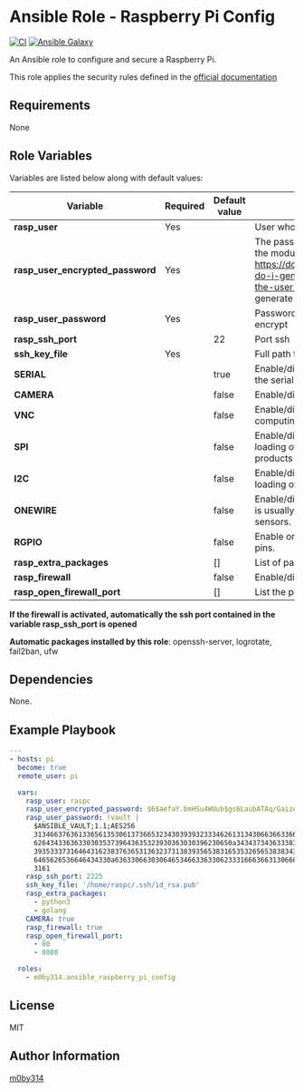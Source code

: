 Ansible Role - Raspberry Pi Config
===========================

[![CI](https://github.com/m0by314/ansible_raspberry_pi_config/workflows/CI/badge.svg?event=push)](https://github.com/m0by314/ansible_raspberry_pi_config/actions?query=workflow%3ACI)
[![Ansible Galaxy](https://img.shields.io/badge/ansible--galaxy-Raspberry_Pi_config-green)](https://galaxy.ansible.com/m0by314/ansible_raspberry_pi_config)

An Ansible role to configure and secure a Raspberry Pi.

This role applies the security rules defined in the [official documentation](https://www.raspberrypi.org/documentation/configuration/security.md)


Requirements
------------

None

Role Variables
--------------

Variables are listed below along with default values:

Variable                          | Required | Default value | Description/Comment
----------------------------------| -------- | --------------| -----------
**rasp_user**                     |  Yes     |               | User who will replace pi user
**rasp_user_encrypted_password**  |  Yes     |               | The password must be encrypted for the use of the module. See  https://docs.ansible.com/ansible/faq.html#how-do-i-generate-encrypted-passwords-for-the-user-module for details on various ways to generate these password values.
**rasp_user_password**            |  Yes     |               | Password encrypt with ansible-vault or not encrypt 
**rasp_ssh_port**                 |          | 22            | Port ssh 
**ssh_key_file**                  |  Yes     |               | Full path to the id_rsa.pub key
**SERIAL**                        |          | true          | Enable/disable shell and kernel messages on the serial connection. (enabled by default)
**CAMERA**                        |          | false         | Enable/disable the CSI camera interface
**VNC**                           |          | false         | Enable/disable the RealVNC virtual network computing server
**SPI**                           |          | false         | Enable/disable SPI interfaces and automatic loading of the SPI kernel module, needed for products such as PiFace.
**I2C**                           |          | false         | Enable/disable I2C interfaces and automatic loading of the I2C kernel module.
**ONEWIRE**                       |          | false         | Enable/disable the Dallas 1-wire interface. This is usually used for DS18B20 temperature sensors.
**RGPIO**                         |          | false         | Enable or disable remote access to the GPIO pins.
**rasp_extra_packages**           |          | []            | List of packages to install.
**rasp_firewall**                 |          | false         | Enable/disable firewall
**rasp_open_firewall_port**       |          | []            | List the ports to open

**If the firewall is activated, automatically the ssh port contained in the variable rasp_ssh_port is opened** 

**Automatic packages installed by this role**: openssh-server, logrotate, fail2ban, ufw

Dependencies
------------

None.

Example Playbook
----------------

```yaml
---
- hosts: pi
  become: true
  remote_user: pi

  vars:
    rasp_user: raspc
    rasp_user_encrypted_password: $6$aefaY.bmHSu4WUub$gs6LaubATAq/GaizAbP83BGZe/eCJjneMbSweBiTBuyYIJt1zyh9n0hE.65IKaCUv4dcrlts8vbY1d3JckRco/
    rasp_user_password: !vault |
      $ANSIBLE_VAULT;1.1;AES256
      31346637636133656135306137366532343039393233346261313430663663366335333865373663
      6264343363633030353739643635323930363030396230650a343437343633383965653033353535
      39353337316464316238376365313632373138393565383165353265653838343933366230666634
      6465626536646434330a636330663030646534663363306233316663663130666133633133643635
      3161
    rasp_ssh_port: 2225
    ssh_key_file: '/home/raspc/.ssh/id_rsa.pub'
    rasp_extra_packages:
      - python3
      - golang
    CAMERA: true
    rasp_firewall: true
    rasp_open_firewall_port:
      - 80
      - 8080

  roles:
    - m0by314.ansible_raspberry_pi_config
```

License
-------

MIT

Author Information
------------------

[m0by314](https://github.com/m0by314)
